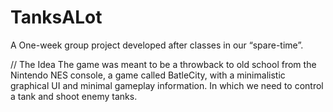 # TanksALot
A One-week group project developed after classes in our “spare-time”.

// The Idea
The game was meant to be a throwback to old school from the Nintendo NES console, a game called BatleCity, with a minimalistic graphical UI and minimal gameplay information. In which we need to control a tank and shoot enemy tanks.
